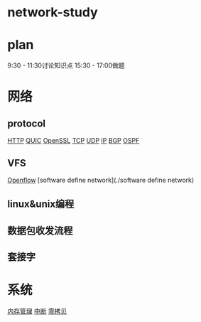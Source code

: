 # network-study

# plan
 9:30 - 11:30讨论知识点
 15:30 - 17:00做题

# 网络
## protocol
[HTTP](./HTTP.md)
[QUIC](./QUIC.md)
[OpenSSL](./OpenSSL.md)
[TCP](./TCP.md)
[UDP](./UDP.md)
[IP](./IP.md)
[BGP](./BGP.md)
[OSPF](./OSPF.md) 
## VFS
[Openflow](./Openflow)
[software define network](./software define network)
## linux&unix编程
## 数据包收发流程
## 套接字

# 系统
[内存管理](./内存管理.md)
[中断](./中断.md)
[零拷贝](./零拷贝.md)



